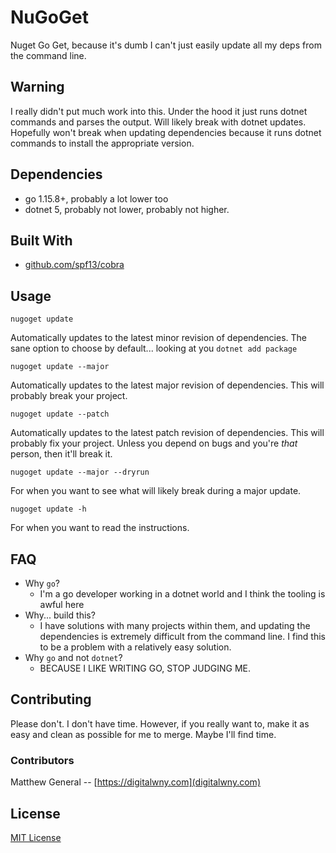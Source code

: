 # NuGoGet

Nuget Go Get, because it's dumb I can't just easily update all my deps from the
command line.

## Warning

I really didn't put much work into this. Under the hood it just runs dotnet
commands and parses the output. Will likely break with dotnet updates. Hopefully
won't break when updating dependencies because it runs dotnet commands to
install the appropriate version.

## Dependencies
- go 1.15.8+, probably a lot lower too
- dotnet 5, probably not lower, probably not higher.

## Built With

- [github.com/spf13/cobra](https://github.com/spf13/cobra)

## Usage

`nugoget update`

Automatically updates to the latest minor revision of dependencies. The sane
option to choose by default... looking at you `dotnet add package`


`nugoget update --major`

Automatically updates to the latest major revision of dependencies.
This will probably break your project.

`nugoget update --patch`

Automatically updates to the latest patch revision of dependencies.
This will probably fix your project. Unless you depend on bugs and you're _that_
person, then it'll break it.


`nugoget update --major --dryrun`

For when you want to see what will likely break during a major update.


`nugoget update -h`

For when you want to read the instructions.

## FAQ
- Why `go`?
  - I'm a go developer working in a dotnet world and I think the tooling is
    awful here
- Why... build this?
  - I have solutions with many projects within them, and updating the
    dependencies is extremely difficult from the command line. I find this to
    be a problem with a relatively easy solution.
- Why `go` and not `dotnet`?
  - BECAUSE I LIKE WRITING GO, STOP JUDGING ME.

## Contributing

Please don't. I don't have time. However, if you really want to, make it as easy
and clean as possible for me to merge. Maybe I'll find time.

### Contributors

Matthew General -- [https://digitalwny.com](digitalwny.com)

## License

[MIT License](./LICENSE)

